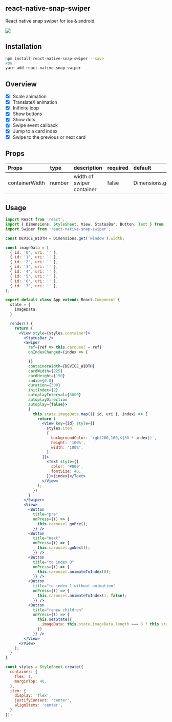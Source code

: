 ## react-native-snap-swiper

React native snap swiper for ios & android.

![](https://github.com/jys125773/reactNativeSnapSwiper/blob/master/swiper.gif)

## Installation

```bash
npm install react-native-snap-swiper --save
#OR
yarn add react-native-snap-swiper
```


## Overview

- [x] Scale animation
- [x] TranslateX animation 
- [x] Inifinite loop
- [x] Show buttons
- [x] Show dots
- [x] Swipe event callback
- [x] Jump to a card index 
- [x] Swipe to the previous or next card

## Props

| Props    | type   | description                                                                                             | required | default                          |
|:----------|:--------|:---------------------------------------------------------------------------------------------------------|:----------------------------------|:------------|
| containerWidth    | number | width of swiper container | false | Dimensions.get('window').width |

## Usage

```jsx
import React from 'react';
import { Dimensions, StyleSheet, View, StatusBar, Button, Text } from 'react-native';
import Swiper from 'react-native-snap-swiper';

const DEVICE_WIDTH = Dimensions.get('window').width;

const imageData = [
  { id: '0', uri: '' },
  { id: '1', uri: '' },
  { id: '2', uri: '' },
  { id: '3', uri: '' },
  { id: '4', uri: '' },
  { id: '5', uri: '' },
  { id: '6', uri: '' },
  { id: '7', uri: '' },
];

export default class App extends React.Component {
  state = {
    imageData,
  }

  render() {
    return (
      <View style={styles.container}>
        <StatusBar />
        <Swiper
          ref={ref => this.carousel = ref}
          onIndexChanged={index => {

          }}
          containerWidth={DEVICE_WIDTH}
          cardWidth={225}
          cardHeight={150}
          radio={0.8}
          duration={300}
          initIndex={2}
          autoplayInterval={3800}
          autoplayDirection
          autoplay={false}>
          {
            this.state.imageData.map(({ id, uri }, index) => {
              return (
                <View key={id} style={[
                  styles.item,
                  {
                    backgroundColor: `rgb(200,100,${30 * index})`,
                    height: '100%',
                    width: '100%',
                  },
                ]}>
                  <Text style={{
                    color: '#000',
                    fontSize: 40,
                  }}>{index}</Text>
                </View>
              );
            })
          }
        </Swiper>
        <View>
          <Button
            title="pre"
            onPress={() => {
              this.carousel.goPre();
            }} />
          <Button
            title="next"
            onPress={() => {
              this.carousel.goNext();
            }} />
          <Button
            title="to index 0"
            onPress={() => {
              this.carousel.animateToIndex(0);
            }} />
          <Button
            title="to index 1 without animation"
            onPress={() => {
              this.carousel.animateToIndex(1, false);
            }} />
          <Button
            title="renew children"
            onPress={() => {
              this.setState({
                imageData: this.state.imageData.length === 8 ? this.state.imageData.slice(0, 5) : imageData,
              })
            }} />
        </View>
      </View>
    );
  }
}

const styles = StyleSheet.create({
  container: {
    flex: 1,
    marginTop: 40,
  },
  item: {
    display: 'flex',
    justifyContent: 'center',
    alignItems: 'center',
  }
});

```
